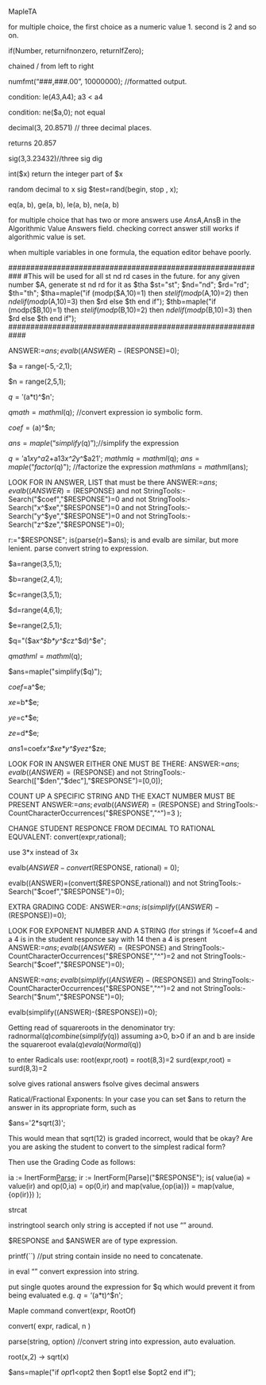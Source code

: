 MapleTA

for multiple choice, the first choice as a numeric value 1. second is 2 and so on.

if(Number, returnifnonzero, returnIfZero);

chained / from left to right

numfmt(“###,###.00”,  10000000);  //formatted output.

condition: le($A3,$A4);   a3 < a4

condition: ne($a,0);   not equal

decimal(3, 20.8571) // three decimal places.

returns 20.857

sig(3,3.23432)//three sig dig

int($x)   return the integer part of $x

random decimal to x sig  $test=rand(begin, stop , x);

eq(a, b), ge(a, b), le(a, b), ne(a, b)

for multiple choice that has two or more answers
use $AnsA,$AnsB in the Algorithmic Value Answers field.
checking correct answer still works if algorithmic value is set.

when multiple variables in one formula, the equation editor behave poorly.

###########################################################
#This will be used for all st nd rd cases in the future. for any given number $A, generate st nd rd for it as $tha
$st="st";
$nd="nd";
$rd="rd";
$th="th";
$tha=maple("if (modp($A,10)=1) then $st elif (modp($A,10)=2) then $nd elif (modp($A,10)=3) then $rd else $th end if");
$thb=maple("if (modp($B,10)=1) then $st elif (modp($B,10)=2) then $nd elif (modp($B,10)=3) then $rd else $th end if");
############################################################




ANSWER:=$ans;
evalb((ANSWER)-($RESPONSE)=0);

$a = range(-5,-2,1);

$n = range(2,5,1);

$q = '($a*t)^$n';

$qmath=mathml($q);   //convert expression io symbolic form.

$coef = ($a)^$n;

$ans=maple(“simplify($q)”);//simplify the expression

$q='$a1*x*y^$a2+$a13*x^2*y^$a21';
$mathmlq=mathml($q);
$ans=maple(“factor($q)");  //factorize the expression
$mathmlans=mathml($ans);

LOOK FOR IN ANSWER, LIST that must be there
ANSWER:=$ans;
evalb((ANSWER)=($RESPONSE) and not StringTools:-Search("$coef","$RESPONSE")=0 and not StringTools:-Search("x^$xe","$RESPONSE")=0 and not StringTools:-Search("y^$ye","$RESPONSE")=0 and not StringTools:-Search("z^$ze","$RESPONSE")=0);

r:="$RESPONSE";
is(parse(r)=$ans);
is and evalb are similar, but more lenient.
parse convert string to expression.

$a=range(3,5,1);

$b=range(2,4,1);

$c=range(3,5,1);

$d=range(4,6,1);


$e=range(2,5,1);

$q="($a*x^$b*y^$c*z^$d)^$e";

$qmathml=mathml($q);

$ans=maple("simplify($q)");

$coef=$a^$e;

$xe=$b*$e;

$ye=$c*$e;

$ze=$d*$e;

$ans1=$coef*x^$xe*y^$ye*z^$ze;

LOOK FOR IN ANSWER EITHER ONE MUST BE THERE:
ANSWER:=$ans;
evalb((ANSWER)=($RESPONSE) and not StringTools:-Search(["$den","$dec"],"$RESPONSE")=[0,0]);


COUNT UP A SPECIFIC STRING AND THE EXACT NUMBER MUST BE PRESENT
ANSWER:=$ans;
evalb((ANSWER)=($RESPONSE) and StringTools:-CountCharacterOccurrences("$RESPONSE","^")=3 );

CHANGE STUDENT RESPONCE FROM DECIMAL TO RATIONAL EQUVALENT:
convert(expr,rational);

use 3*x instead of 3x

evalb($ANSWER - convert($RESPONSE, rational) = 0);

evalb((ANSWER)=(convert($RESPONSE,rational)) and not StringTools:-Search("$coef","$RESPONSE")=0);

EXTRA GRADING CODE:
ANSWER:=$ans;
is(simplify((ANSWER)-($RESPONSE))=0);

LOOK FOR EXPONENT NUMBER AND A STRING (for strings if %coef=4 and a 4 is in the student responce say with 14 then a 4 is present
ANSWER:=$ans;
evalb((ANSWER)=($RESPONSE) and StringTools:-CountCharacterOccurrences("$RESPONSE","^")=2 and not StringTools:-Search("$coef","$RESPONSE")=0);

ANSWER:=$ans;
evalb(simplify((ANSWER)-($RESPONSE)) and StringTools:-CountCharacterOccurrences("$RESPONSE","^")=2 and not StringTools:-Search("$num","$RESPONSE")=0);

evalb(simplify((ANSWER)-($RESPONSE))=0);

Getting read of squareroots in the denominator try:
radnormal($q)
combine(simplify($q)) assuming a>0, b>0 if an and b are inside the squareroot
evala($q)
evala(Normal($q))

to enter Radicals use:
root(expr,root)  =  root(8,3)=2
surd(expr,root)  =  surd(8,3)=2

solve gives rational answers
fsolve gives decimal answers

Ratical/Fractional Exponents:
In your case you can set $ans to return the answer in its appropriate form, such as

$ans='2*sqrt(3)';

This would mean that sqrt(12) is graded incorrect, would that be okay? Are you are asking the student to convert to the simplest radical form?

Then use the Grading Code as follows:

ia := InertForm[Parse]("$ans");
ir := InertForm[Parse]("$RESPONSE");
is( value(ia) = value(ir) and op(0,ia) = op(0,ir) and map(value,{op(ia)}) = map(value,{op(ir)}) );



strcat


instringtool search only string is accepted if not use “” around.

$RESPONSE and $ANSWER are of type expression.

printf(``)  //put string contain inside no need to concatenate.

in eval “” convert expression into string.

put single quotes around the expression for $q which would prevent it from being evaluated e.g. $q = ‘($a*t)^$n';


Maple command
convert(expr, RootOf)

convert( expr, radical, n )


parse(string, option)   //convert string into expression, auto evaluation.


root(x,2)   ->   sqrt(x)


$ans=maple("if $opt1<$opt2 then $opt1 else $opt2 end if");
